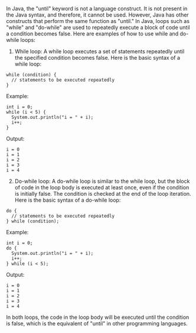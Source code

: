 In Java, the "until" keyword is not a language construct. It is not present in the Java syntax, and therefore, it cannot be used. However, Java has other constructs that perform the same function as "until." In Java, loops such as "while" and "do-while" are used to repeatedly execute a block of code until a condition becomes false. Here are examples of how to use while and do-while loops:

1. While loop:
A while loop executes a set of statements repeatedly until the specified condition becomes false. Here is the basic syntax of a while loop:

```
while (condition) {
  // statements to be executed repeatedly
}
```

Example:

```
int i = 0;
while (i < 5) {
  System.out.println("i = " + i);
  i++;
}
```
Output:
```
i = 0
i = 1
i = 2
i = 3
i = 4
```

2. Do-while loop:
A do-while loop is similar to the while loop, but the block of code in the loop body is executed at least once, even if the condition is initially false. The condition is checked at the end of the loop iteration. Here is the basic syntax of a do-while loop:

```
do {
  // statements to be executed repeatedly
} while (condition);
```

Example:

```
int i = 0;
do {
  System.out.println("i = " + i);
  i++;
} while (i < 5);
```
Output:
```
i = 0
i = 1
i = 2
i = 3
i = 4
```

In both loops, the code in the loop body will be executed until the condition is false, which is the equivalent of "until" in other programming languages.